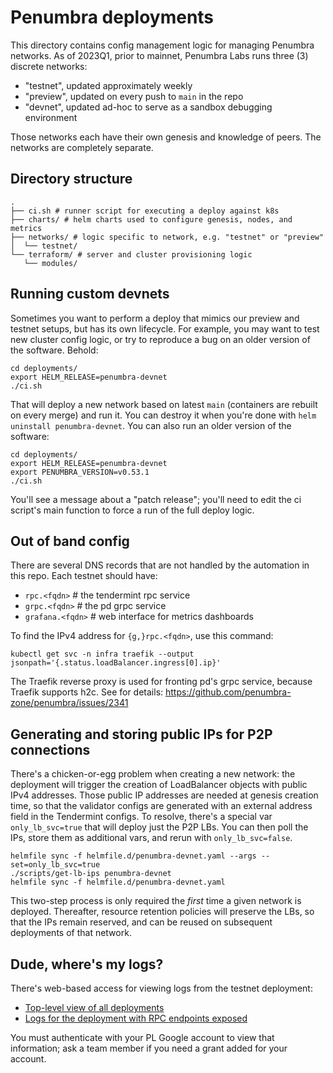 # Penumbra deployments

This directory contains config management logic for managing
Penumbra networks. As of 2023Q1, prior to mainnet,
Penumbra Labs runs three (3) discrete networks:

  * "testnet", updated approximately weekly
  * "preview", updated on every push to `main` in the repo
  * "devnet", updated ad-hoc to serve as a sandbox debugging environment

Those networks each have their own genesis and knowledge of peers.
The networks are completely separate.

## Directory structure

```
.
├── ci.sh # runner script for executing a deploy against k8s
├── charts/ # helm charts used to configure genesis, nodes, and metrics
├── networks/ # logic specific to network, e.g. "testnet" or "preview"
│  └── testnet/
└── terraform/ # server and cluster provisioning logic
   └── modules/
```

## Running custom devnets

Sometimes you want to perform a deploy that mimics our preview and testnet setups,
but has its own lifecycle. For example, you may want to test new cluster config logic,
or try to reproduce a bug on an older version of the software. Behold:

```
cd deployments/
export HELM_RELEASE=penumbra-devnet
./ci.sh
```

That will deploy a new network based on latest `main` (containers are rebuilt on every merge)
and run it. You can destroy it when you're done with `helm uninstall penumbra-devnet`.
You can also run an older version of the software:

```
cd deployments/
export HELM_RELEASE=penumbra-devnet
export PENUMBRA_VERSION=v0.53.1
./ci.sh
```

You'll see a message about a "patch release"; you'll need to edit the ci script's main function to force
a run of the full deploy logic.

## Out of band config
There are several DNS records that are not handled
by the automation in this repo. Each testnet should have:

* `rpc.<fqdn>` # the tendermint rpc service
* `grpc.<fqdn>` # the pd grpc service
* `grafana.<fqdn>` # web interface for metrics dashboards

To find the IPv4 address for `{g,}rpc.<fqdn>`, use this command:

```
kubectl get svc -n infra traefik --output jsonpath='{.status.loadBalancer.ingress[0].ip}'
```

The Traefik reverse proxy is used for fronting pd's grpc service, because Traefik supports h2c.
See for details: https://github.com/penumbra-zone/penumbra/issues/2341

## Generating and storing public IPs for P2P connections

There's a chicken-or-egg problem when creating a new network: the deployment will trigger the creation
of LoadBalancer objects with public IPv4 addresses. Those public IP addresses are needed at genesis
creation time, so that the validator configs are generated with an external address field
in the Tendermint configs. To resolve, there's a special var `only_lb_svc=true` that will
deploy just the P2P LBs. You can then poll the IPs, store them as additional vars, and rerun
with `only_lb_svc=false`.

```
helmfile sync -f helmfile.d/penumbra-devnet.yaml --args --set=only_lb_svc=true
./scripts/get-lb-ips penumbra-devnet
helmfile sync -f helmfile.d/penumbra-devnet.yaml
```

This two-step process is only required the *first* time a given network is deployed.
Thereafter, resource retention policies will preserve the LBs, so that the IPs remain reserved,
and can be reused on subsequent deployments of that network.

## Dude, where's my logs?

There's web-based access for viewing logs from the testnet deployment:

* [Top-level view of all deployments](https://console.cloud.google.com/kubernetes/workload/overview?project=penumbra-sl-testnet)
* [Logs for the deployment with RPC endpoints exposed](https://console.cloud.google.com/kubernetes/deployment/us-central1/testnet/default/penumbra-testnet-fn-0/logs?project=penumbra-sl-testnet)

You must authenticate with your PL Google account to view that information;
ask a team member if you need a grant added for your account.
